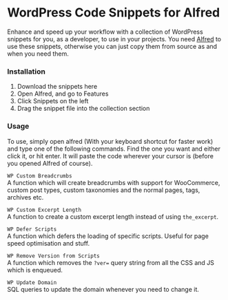 # WordPress Code Snippets for Alfred

Enhance and speed up your workflow with a collection of WordPress snippets for you, as a developer, to use in your projects. You need [Alfred](https://www.alfredapp.com/) to use these snippets, otherwise you can just copy them from source as and when you need them.

### Installation
1. Download the snippets here
2. Open Alfred, and go to Features
3. Click Snippets on the left
4. Drag the snippet file into the collection section

### Usage
To use, simply open alfred (With your keyboard shortcut for faster work) and type one of the following commands. Find the one you want and either click it, or hit enter. It will paste the code wherever your cursor is (before you opened Alfred of course).

`WP Custom Breadcrumbs`  
A function which will create breadcrumbs with support for WooCommerce, custom post types, custom taxonomies and the normal pages, tags, archives etc.

`WP Custom Excerpt Length`  
A function to create a custom excerpt length instead of using `the_excerpt`.

`WP Defer Scripts`  
A function which defers the loading of specific scripts. Useful for page speed optimisation and stuff.

`WP Remove Version from Scripts`  
A function which removes the `?ver=` query string from all the CSS and JS which is enqueued.

`WP Update Domain`  
SQL queries to update the domain whenever you need to change it.